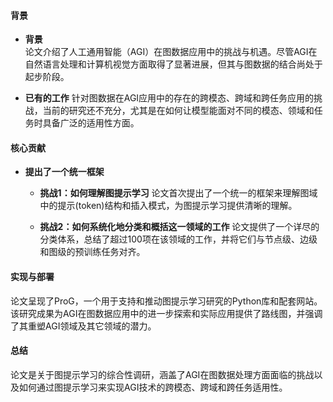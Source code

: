 #### 背景
- **背景**       
    论文介绍了人工通用智能（AGI）在图数据应用中的挑战与机遇。尽管AGI在自然语言处理和计算机视觉方面取得了显著进展，但其与图数据的结合尚处于起步阶段。

- **已有的工作**
    针对图数据在AGI应用中的存在的跨模态、跨域和跨任务应用的挑战，当前的研究还不充分，尤其是在如何让模型能面对不同的模态、领域和任务时具备广泛的适用性方面。

#### 核心贡献
- **提出了一个统一框架**
    - **挑战1：如何理解图提示学习**
        论文首次提出了一个统一的框架来理解图域中的提示(token)结构和插入模式，为图提示学习提供清晰的理解。
    
    - **挑战2：如何系统化地分类和概括这一领域的工作**
        论文提供了一个详尽的分类体系，总结了超过100项在该领域的工作，并将它们与节点级、边级和图级的预训练任务对齐。

#### 实现与部署
论文呈现了ProG，一个用于支持和推动图提示学习研究的Python库和配套网站。该研究成果为AGI在图数据应用中的进一步探索和实际应用提供了路线图，并强调了其重塑AGI领域及其它领域的潜力。

#### 总结
论文是关于图提示学习的综合性调研，涵盖了AGI在图数据处理方面面临的挑战以及如何通过图提示学习来实现AGI技术的跨模态、跨域和跨任务适用性。